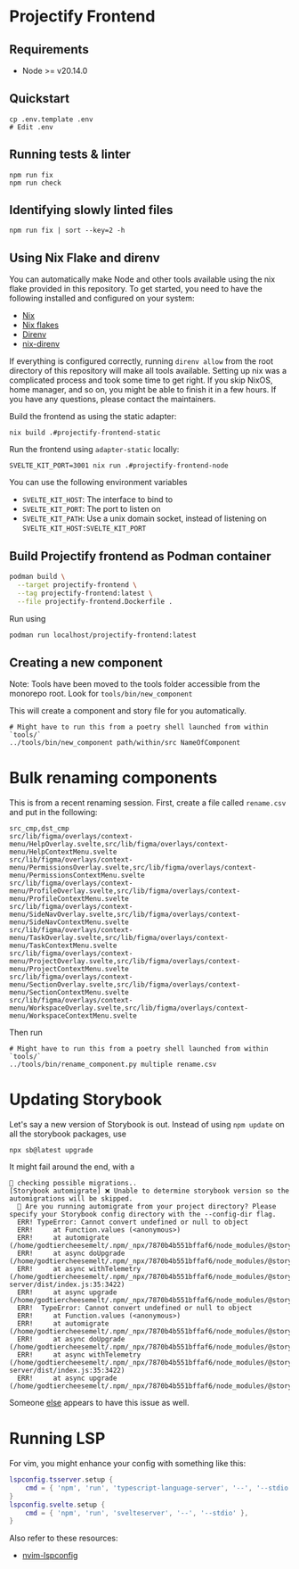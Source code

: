 <!--
SPDX-FileCopyrightText: 2024 JWP Consulting GK

SPDX-License-Identifier: AGPL-3.0-or-later
-->

# Projectify Frontend

## Requirements

- Node >= v20.14.0

## Quickstart

```
cp .env.template .env
# Edit .env
```

## Running tests & linter

```
npm run fix
npm run check
```

## Identifying slowly linted files

```
npm run fix | sort --key=2 -h
```

## Using Nix Flake and direnv

You can automatically make Node and other tools available using the nix flake
provided in this repository. To get started, you need to have the following
installed and configured on your system:

- [Nix](https://nixos.org/download#download-nix)
- [Nix flakes](https://nixos.wiki/wiki/Flakes)
- [Direnv](https://direnv.net/)
- [nix-direnv](https://github.com/nix-community/nix-direnv)

If everything is configured correctly, running `direnv allow` from the
root directory of this repository will make all tools available. Setting up
nix was a complicated process and took some time to get right.
If you skip NixOS, home manager, and so on, you might be able to finish it in
a few hours. If you have any questions, please contact the maintainers.

Build the frontend as using the static adapter:

```
nix build .#projectify-frontend-static
```

Run the frontend using `adapter-static` locally:

```
SVELTE_KIT_PORT=3001 nix run .#projectify-frontend-node
```

You can use the following environment variables

- `SVELTE_KIT_HOST`: The interface to bind to
- `SVELTE_KIT_PORT`: The port to listen on
- `SVELTE_KIT_PATH`: Use a unix domain socket, instead of listening on
  `SVELTE_KIT_HOST:SVELTE_KIT_PORT`

## Build Projectify frontend as Podman container

```bash
podman build \
  --target projectify-frontend \
  --tag projectify-frontend:latest \
  --file projectify-frontend.Dockerfile .
```

Run using

```bash
podman run localhost/projectify-frontend:latest
```

## Creating a new component

Note: Tools have been moved to the tools folder accessible from the monorepo
root. Look for `tools/bin/new_component`

This will create a component and story file for you automatically.

```
# Might have to run this from a poetry shell launched from within `tools/`
../tools/bin/new_component path/within/src NameOfComponent
```

# Bulk renaming components

This is from a recent renaming session. First, create a file called
`rename.csv` and put in the following:

```
src_cmp,dst_cmp
src/lib/figma/overlays/context-menu/HelpOverlay.svelte,src/lib/figma/overlays/context-menu/HelpContextMenu.svelte
src/lib/figma/overlays/context-menu/PermissionsOverlay.svelte,src/lib/figma/overlays/context-menu/PermissionsContextMenu.svelte
src/lib/figma/overlays/context-menu/ProfileOverlay.svelte,src/lib/figma/overlays/context-menu/ProfileContextMenu.svelte
src/lib/figma/overlays/context-menu/SideNavOverlay.svelte,src/lib/figma/overlays/context-menu/SideNavContextMenu.svelte
src/lib/figma/overlays/context-menu/TaskOverlay.svelte,src/lib/figma/overlays/context-menu/TaskContextMenu.svelte
src/lib/figma/overlays/context-menu/ProjectOverlay.svelte,src/lib/figma/overlays/context-menu/ProjectContextMenu.svelte
src/lib/figma/overlays/context-menu/SectionOverlay.svelte,src/lib/figma/overlays/context-menu/SectionContextMenu.svelte
src/lib/figma/overlays/context-menu/WorkspaceOverlay.svelte,src/lib/figma/overlays/context-menu/WorkspaceContextMenu.svelte
```

Then run

```
# Might have to run this from a poetry shell launched from within `tools/`
../tools/bin/rename_component.py multiple rename.csv
```

# Updating Storybook

Let's say a new version of Storybook is out. Instead of using `npm update` on
all the storybook packages, use

```
npx sb@latest upgrade
```

It might fail around the end, with a

```
🔎 checking possible migrations..
[Storybook automigrate] ❌ Unable to determine storybook version so the automigrations will be skipped.
  🤔 Are you running automigrate from your project directory? Please specify your Storybook config directory with the --config-dir flag.
  ERR! TypeError: Cannot convert undefined or null to object
  ERR!     at Function.values (<anonymous>)
  ERR!     at automigrate (/home/godtiercheesemelt/.npm/_npx/7870b4b551bffaf6/node_modules/@storybook/cli/dist/generate.js:321:743)
  ERR!     at async doUpgrade (/home/godtiercheesemelt/.npm/_npx/7870b4b551bffaf6/node_modules/@storybook/cli/dist/generate.js:394:2893)
  ERR!     at async withTelemetry (/home/godtiercheesemelt/.npm/_npx/7870b4b551bffaf6/node_modules/@storybook/core-server/dist/index.js:35:3422)
  ERR!     at async upgrade (/home/godtiercheesemelt/.npm/_npx/7870b4b551bffaf6/node_modules/@storybook/cli/dist/generate.js:394:3336)
  ERR!  TypeError: Cannot convert undefined or null to object
  ERR!     at Function.values (<anonymous>)
  ERR!     at automigrate (/home/godtiercheesemelt/.npm/_npx/7870b4b551bffaf6/node_modules/@storybook/cli/dist/generate.js:321:743)
  ERR!     at async doUpgrade (/home/godtiercheesemelt/.npm/_npx/7870b4b551bffaf6/node_modules/@storybook/cli/dist/generate.js:394:2893)
  ERR!     at async withTelemetry (/home/godtiercheesemelt/.npm/_npx/7870b4b551bffaf6/node_modules/@storybook/core-server/dist/index.js:35:3422)
  ERR!     at async upgrade (/home/godtiercheesemelt/.npm/_npx/7870b4b551bffaf6/node_modules/@storybook/cli/dist/generate.js:394:3336)
```

Someone [else](https://github.com/vercel/turbo/issues/4612) appears to have
this issue as well.

# Running LSP

For vim, you might enhance your config with something like this:

```lua
lspconfig.tsserver.setup {
    cmd = { 'npm', 'run', 'typescript-language-server', '--', '--stdio' },
}
lspconfig.svelte.setup {
    cmd = { 'npm', 'run', 'svelteserver', '--', '--stdio' },
}
```

Also refer to these resources:

- [nvim-lspconfig](https://github.com/neovim/nvim-lspconfig/tree/master)
